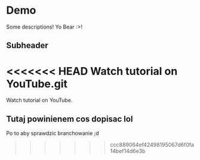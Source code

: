# Demo

Some descriptions! Yo Bear :>!

## Subheader

<<<<<<< HEAD
Watch tutorial on YouTube.git
=======
Watch tutorial on YouTube.

## Tutaj powinienem cos dopisac lol

Po to aby sprawdzic branchowanie ;d 
>>>>>>> ccc889064ef42498195067d6f0fa14bef14d6e3b
